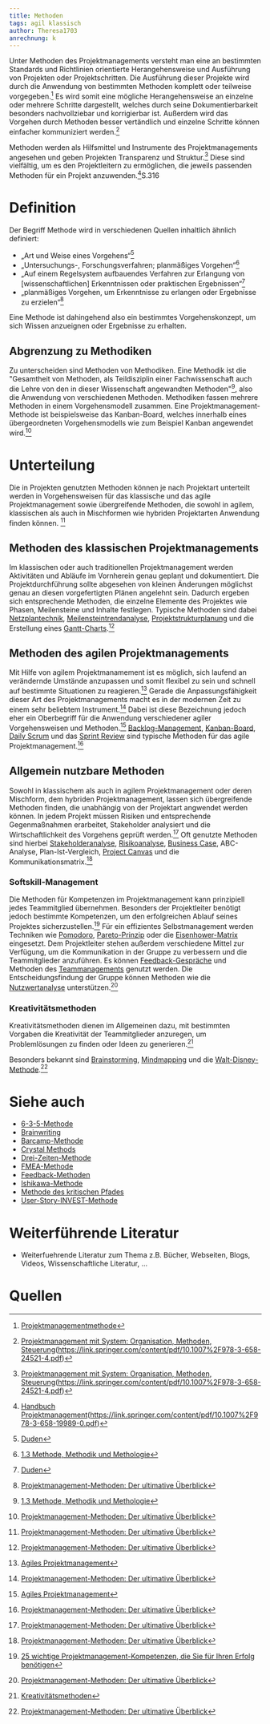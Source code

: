 ```yaml
---
title: Methoden
tags: agil klassisch
author: Theresa1703
anrechnung: k
---
```


Unter Methoden des Projektmanagements versteht man eine an bestimmten Standards und Richtlinien orientierte Herangehensweise und Ausführung von Projekten oder Projektschritten. Die Ausführung dieser Projekte wird durch die Anwendung von bestimmten Methoden komplett oder teilweise vorgegeben.[^1] Es wird somit eine mögliche Herangehensweise an einzelne oder mehrere Schritte dargestellt, welches durch seine Dokumentierbarkeit besonders nachvollziebar und korrigierbar ist. Außerdem wird das Vorgehen durch Methoden besser vertändlich und einzelne Schritte können einfacher kommuniziert werden.[^4]

Methoden werden als Hilfsmittel und Instrumente des Projektmanagements angesehen und geben Projekten Transparenz und Struktur.[^4] Diese sind vielfältig, um es den Projektleitern zu ermöglichen, die jeweils passenden Methoden für ein Projekt anzuwenden.[^3]S.316


# Definition

Der Begriff Methode wird in verschiedenen Quellen inhaltlich ähnlich definiert:

* „Art und Weise eines Vorgehens“[^12]
* „Untersuchungs-, Forschungsverfahren; planmäßiges Vorgehen“[^13]
* „Auf einem Regelsystem aufbauendes Verfahren zur Erlangung von [wissenschaftlichen] Erkenntnissen oder praktischen Ergebnissen“[^12]
* „planmäßiges Vorgehen, um Erkenntnisse zu erlangen oder Ergebnisse zu erzielen“[^7]

Eine Methode ist dahingehend also ein bestimmtes Vorgehenskonzept, um sich Wissen anzueignen oder Ergebnisse zu erhalten.

## Abgrenzung zu Methodiken

Zu unterscheiden sind Methoden von Methodiken.
Eine Methodik ist die "Gesamtheit von Methoden, als Teildisziplin einer Fachwissenschaft auch die Lehre von den in dieser Wissenschaft angewandten Methoden"[^13], also die Anwendung von verschiedenen Methoden.
Methodiken fassen mehrere Methoden in einem Vorgehensmodell zusammen. Eine Projektmanagement-Methode ist beispielsweise das Kanban-Board, welches innerhalb eines übergeordneten Vorgehensmodells wie zum Beispiel Kanban angewendet wird.[^7]


# Unterteilung

Die in Projekten genutzten Methoden können je nach Projektart unterteilt werden in Vorgehensweisen für das klassische und das agile Projektmanagement sowie übergreifende Methoden, die sowohl in agilem, klassischen als auch in Mischformen wie hybriden Projektarten Anwendung finden können. [^7]

## Methoden des klassischen Projektmanagements

Im klassischen oder auch traditionellen Projektmanagement werden Aktivitäten und Abläufe im Vornherein genau geplant und dokumentiert. Die Projektdurchführung sollte abgesehen von kleinen Änderungen möglichst genau an diesen vorgefertigten Plänen angelehnt sein. Dadurch ergeben sich entsprechende Methoden, die einzelne Elemente des Projektes wie Phasen, Meilensteine und Inhalte festlegen. Typische Methoden sind dabei [Netzplantechnik](Netzplantechnik.md), [Meilensteintrendanalyse](Meilensteintrendanalyse.md), [Projektstrukturplanung](Projektstrukturplan.md) und die Erstellung eines [Gantt-Charts](Gantt_Diagramme.md).[^7]

## Methoden des agilen Projektmanagements

Mit Hilfe von agilem Projektmanamement ist es möglich, sich laufend an verändernde Umstände anzupassen und somit flexibel zu sein und schnell auf bestimmte Situationen zu reagieren.[^10] Gerade die Anpassungsfähigkeit dieser Art des Projektmanagements macht es in der modernen Zeit zu einem sehr beliebtem Instrument.[^7] Dabei ist diese Bezeichnung jedoch eher ein Oberbegriff für die Anwendung verschiedener agiler Vorgehensweisen und Methoden.[^10]
[Backlog-Management](), [Kanban-Board](Kanban_Boards.md), [Daily Scrum](Daily_Scrum.md) und das [Sprint Review](Sprint_Review.md) sind typische Methoden für das agile Projektmanagement.[^7]

## Allgemein nutzbare Methoden

Sowohl in klassischem als auch in agilem Projektmanagement oder deren Mischform, dem hybriden Projektmanagement, lassen sich übergreifende Methoden finden, die unabhängig von der Projektart angwendet werden können. In jedem Projekt müssen Risiken und entsprechende Gegenmaßnahmen erarbeitet, Stakeholder analysiert und die Wirtschaftlichkeit des Vorgehens geprüft werden.[^7]
Oft genutzte Methoden sind hierbei [Stakeholderanalyse](Stakeholderanalyse.md), [Risikoanalyse](Risikoanalyse_und_Visualisierung.md), [Business Case](Business_Cases.md), ABC-Analyse, Plan-Ist-Vergleich, [Project Canvas](Project_Canvas.md) und die Kommunikationsmatrix.[^7]

### Softskill-Management

Die Methoden für Kompetenzen im Projektmanagement kann prinzipiell jedes Teammitglied übernehmen. Besonders der Projektleiter benötigt jedoch bestimmte Kompetenzen, um den erfolgreichen Ablauf seines Projektes sicherzustellen.[^14] Für ein effizientes Selbstmanagement werden Techniken wie [Pomodoro](Pomodoro.md), [Pareto-Prinzip](Pareto_Prinzip) oder die [Eisenhower-Matrix](Eisenhower_Matrix.md) eingesetzt. Dem Projektleiter stehen außerdem verschiedene Mittel zur Verfügung, um die Kommunikation in der Gruppe zu verbessern und die Teammitglieder anzuführen. Es können [Feedback-Gespräche](Feedbackgespräche.md) und Methoden des [Teammanagements](Teammanagement.md) genutzt werden. Die Entscheidungsfindung der Gruppe können Methoden wie die [Nutzwertanalyse](Nutzwertanalyse.md) unterstützen.[^7]

### Kreativitätsmethoden

Kreativitätsmethoden dienen im Allgemeinen dazu, mit bestimmten Vorgaben die Kreativität der Teammitglieder anzuregen, um Problemlösungen zu finden oder Ideen zu generieren.[^15]


Besonders bekannt sind [Brainstorming](Brainstorming.md), [Mindmapping](Mindmapping.md) und die [Walt-Disney-Methode](Walt_Disney_Methode.md).[^7]




# Siehe auch

* [6-3-5-Methode](6_3_5_Methode.md)
* [Brainwriting](Brainwriting.md)
* [Barcamp-Methode](Barcamp_Methode.md)
* [Crystal Methods](Crystal_Methods.md)
* [Drei-Zeiten-Methode](Drei_Zeiten_Methode.md)
* [FMEA-Methode](FMEA_Methode.md)
* [Feedback-Methoden](Feedback_Methoden.md)
* [Ishikawa-Methode](Ishikawa_Methode.md)
* [Methode des kritischen Pfades](Methode_des_kritischen_Pfades.md)
* [User-Story-INVEST-Methode](User_Story_INVEST_Methode.md)

# Weiterführende Literatur

* Weiterfuehrende Literatur zum Thema z.B. Bücher, Webseiten, Blogs, Videos, Wissenschaftliche Literatur, ...

# Quellen

[^1]: [Projektmanagementmethode](https://de.wikipedia.org/wiki/Projektmanagementmethode)
[^2]: [Kreativitätstechniken: 7 Methoden für neue Ideen](https://www.einstein1.net/kreativitaetstechniken/)
[^3]: [Handbuch Projektmanagement](S.316)(https://link.springer.com/content/pdf/10.1007%2F978-3-658-19989-0.pdf)
[^4]: [Projektmanagement mit System: Organisation, Methoden, Steuerung](S.43f.)(https://link.springer.com/content/pdf/10.1007%2F978-3-658-24521-4.pdf)
[^5]: [Systemische Werkzeuge für erf. Projektmanagement](https://link.springer.com/content/pdf/10.1007%2F978-3-658-19989-0.pdf)
[^6]: [Grundlagen des Projektmanagements](https://link.springer.com/content/pdf/10.1007%2F978-3-662-48216-2.pdf)
[^7]: [Projektmanagement-Methoden: Der ultimative Überblick](https://projekte-leicht-gemacht.de/pm-methoden/)
[^8]: [Netzplantechnik](https://www.unternehmerlexikon.de/netzplantechnik/)
[^9]: [Netzplantechnik im Projektmanagement – einfach erklärt](https://www.factro.de/blog/netzplantechnik/)
[^10]: [Agiles Projektmanagement](https://www.projektmagazin.de/glossarterm/agiles-projektmanagement)
[^11]: [Die Meilensteintrendanalyse einfach erklärt](https://projekte-leicht-gemacht.de/blog/projektmanagement/klassisch/projektsteuerung/die-meilensteintrendanalyse-einfach-erklaert/)
[^12]: [Duden](https://www.duden.de/rechtschreibung/Methode)
[^13]: [1.3 Methode, Methodik und Methologie](http://www.dennis-oswald.de/BLOG/?p=20)
[^14]: [25 wichtige Projektmanagement-Kompetenzen, die Sie für Ihren Erfolg benötigen](https://asana.com/de/resources/project-management-skills)
[^15]: [Kreativitätsmethoden](https://xn--kreativittstechniken-jzb.info/kreativitaetsmethoden/)


